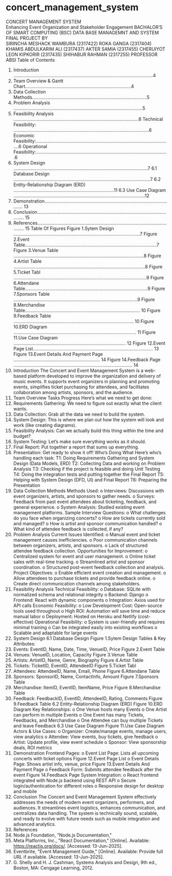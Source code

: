 # concert_management_system    
 CONCERT MANAGEMENT SYSTEM  
 Enhancing Event Organization and Stakeholder Engagement
BACHALOR’S OF SMART COMPUTING (BSC)
DATA BASE MANAGEMNT AND SYSTEM
FINAL PROJECT 
BY  
SIRINCHA MESHACK WAMBURA (2317422)
ROKA GANGA (2317404) 
KHAMIS ABDULKARIM ALI (2317437) 
AKTER SAMIA (2317455)
CHERUIYOT LEON KIPKORIR (2317435) 
SHIHABUR RAHMAN (2317255)
PROFESSOR ABSI
Table of Contents
1. Introduction ............................................................................................................4
2. Team Overview & Gantt Chart..................................................................................4
3. Data Collection Methods.........................................................................................5
4. Problem Analysis ....................................................................................................5
5. Feasibility Analysis .................................................................................................6
Technical Feasibility: .........................................................................................................6
Economic Feasibility:.........................................................................................................6
Operational Feasibility:......................................................................................................6
6. System Design ........................................................................................................7
6.1 Database Design ..........................................................................................................7
6.2 Entity-Relationship Diagram (ERD) ..............................................................................11
6.3 Use Case Diagram ......................................................................................................12
7. Demonstration...................................................................................................... 13
8. Conclusion............................................................................................................ 15
9. References............................................................................................................ 15
Table Of Figures
Figure 1.Sytem Design ..................................................................................................7
Figure 2.Event Table......................................................................................................7
Figure 3.Venue Table .....................................................................................................8
Figure 4.Artist Table ......................................................................................................8
Figure 5.Ticket Tabl .......................................................................................................9
Figure 6.Attendane Table...............................................................................................9
Figure 7.Sponsors Table ................................................................................................9
Figure 8.Merchandise Table......................................................................................... 10
Figure 9.Feedback Table ............................................................................................. 10
Figure 10.ERD Diagram ............................................................................................... 11
Figure 11.Use Case Diagram ....................................................................................... 12
Figure 12.Event Page List............................................................................................. 13
Figure 13.Event Details And Payment Page ................................................................... 14
Figure 14.Feedback Page ............................................................................................ 14
1. Introduction
The Concert and Event Management System is a web-based platform developed to
improve the organization and delivery of music events. It supports event organizers in
planning and promoting events, simplifies ticket purchasing for attendees, and facilitates
collaboration among artists, sponsors, and the audience.
2. Team Overview
Tasks Progress
Here’s what we need to get done:
1. Requirements Gathering: We need to figure out exactly what the client wants.
2. Data Collection: Grab all the data we need to build the system.
3. System Design: This is where we plan out how the system will look and work (like
creating
diagrams).
4. Feasibility Analysis: Can we actually build this thing within the time and budget?
5. System Testing: Let’s make sure everything works as it should.
6. Final Report: Put together a report that sums up everything.
7. Presentation: Get ready to show it off!
Who’s Doing What
Here’s who’s handling each task:
T1: Doing Requirements Gathering and System Design (Data Models, ERD)
T2: Collecting Data and working on Problem Analysis
T3: Checking if the project is feasible and doing Unit Testing
T4: Doing the integration tests and putting together the Final Report
T5: Helping with System Design (DFD, UI) and Final Report
T6: Preparing the Presentation
3. Data Collection Methods
Methods Used:
o Interviews: Discussions with event organizers, artists, and sponsors to gather
needs.
o Surveys: Feedback from past event attendees about ticketing, feedback, and
general experience.
o System Analysis: Studied existing event management platforms.
Sample Interview Questions:
o What challenges do you face when organizing concerts?
o How are tickets currently sold and managed?
o How is artist and sponsor communication handled?
o What kind of attendee feedback is collected, if any?
4. Problem Analysis
Current Issues Identified:
o Manual event and ticket management causes inefficiencies.
o Poor communication channels between organizers, artists, and sponsors.
o Lack of structured attendee feedback collection.
Opportunities for Improvement:
o Centralized system for event and user management.
o Online ticket sales with real-time tracking.
o Streamlined artist and sponsor coordination.
o Structured post-event feedback collection and analysis.
Project Objectives:
o Enable efficient event creation and management.
o Allow attendees to purchase tickets and provide feedback online.
o Create direct communication channels among stakeholders.
5. Feasibility Analysis
Technical Feasibility:
o Database: SQLite with normalized schema and relational integrity
o Backend: Django
o Frontend: React with dynamic components
o Integration: Axios used for API calls
Economic Feasibility:
o Low Development Cost: Open-source tools used throughout
o High ROI: Automation will save time and reduce manual labor
o Deployment: Hosted on Heroku and Netlify (cost-effective)
Operational Feasibility:
o System is user-friendly and requires minimal training
o Can be integrated easily into existing workflows
o Scalable and adaptable for large events
6. System Design
6.1 Database Design
Figure 1.Sytem Design
Tables & Key Attributes:
1. Events:
EventID, Name, Date, Time, VenueID, Price
Figure 2.Event Table
2. Venues:
VenueID, Location, Capacity
Figure 3.Venue Table
3. Artists:
ArtistID, Name, Genre, Biography
Figure 4.Artist Table
4. Tickets:
TicketID, EventID, AttendeeID
Figure 5.Ticket Tabl
5. Attendees:
AttendeeID, Name, Email, Phone
Figure 6.Attendane Table
6. Sponsors:
SponsorID, Name, ContactInfo, Amount
Figure 7.Sponsors Table
7. Merchandise:
ItemID, EventID, ItemName, Price
Figure 8.Merchandise Table
8. Feedback:
FeedbackID, EventID, AttendeeID, Rating, Comments
Figure 9.Feedback Table
6.2 Entity-Relationship Diagram (ERD)
Figure 10.ERD Diagram
Key Relationships:
o One Venue hosts many Events
o One Artist can perform in multiple Events
o One Event has many Tickets, Feedbacks, and Merchandise
o One Attendee can buy multiple Tickets and leave Feedback
6.3 Use Case Diagram
Figure 11.Use Case Diagram
Actors & Use Cases:
o Organizer: Create/manage events, manage users, view analytics
o Attendee: View events, buy tickets, give feedback
o Artist: Update profile, view event schedule
o Sponsor: View sponsorship deals, ROI metrics
7. Demonstration
Frontend Pages:
o Event List Page: Lists all upcoming concerts with ticket options
Figure 12.Event Page List
o Event Details Page: Shows artist info, venue, price
Figure 13.Event Details And Payment Page
o Feedback Form: Submits attendee feedback after the event
Figure 14.Feedback Page
System Integration:
o React frontend integrated with Node.js backend using REST API
o Secure login/authentication for different roles
o Responsive design for desktop and mobile
8. Conclusion
The Concert and Event Management System effectively addresses the needs of modern
event organizers, performers, and audiences. It streamlines event logistics, enhances
communication, and centralizes data handling. The system is technically sound, scalable,
and ready to evolve with future needs such as mobile integration and advanced analytics.
9. References
1. Node.js Foundation, "Node.js Documentation,"
2. Meta Platforms, Inc., "React Documentation," [Online]. Available:
https://reactjs.org/docs/. [Accessed: 13-Jun-2025].
3. Eventbrite, "Event Management Guide," [Online]. Available: Provide full URL if
available. [Accessed: 13-Jun-2025].
4. G. Shelly and H. J. Cashman, Systems Analysis and Design, 9th ed., Boston, MA:
Cengage Learning, 2012.

